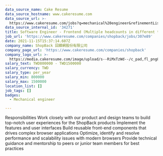 ```yaml
---
data_source_name: Cake Resume
data_source_hostname: www.cakeresume.com
data_source_url: >-
  https://www.cakeresume.com/jobs?q=mechanical%20engineer&refinementList%5Blang_name%5D%5B0%5D=English&refinementList%5Bsalary_type%5D=per_year&range%5Bsalary_range%5D%5Bmin%5D=1000000&page=3
data_source_internal_id: '34271'
title: Software Engineer - Frontend (Multiple headcounts in different teams)
job_url: 'https://www.cakeresume.com/companies/shopback/jobs/307e89'
date: 2021-11-15T15:37:14.607Z
company_name: ShopBack 回饋網股份有限公司
company_page_url: 'https://www.cakeresume.com/companies/shopback'
company_logo_url: >-
  https://media.cakeresume.com/image/upload/s--RiMxTzWd--/c_pad,fl_png8,h_200,w_200/v1657599645/hma3pimzrdw1b4eq527q.png
salary_text: TWD800000 - TWD1500000
salary_currency: TWD
salary_type: per_year
salary_min: 800000
salary_max: 1500000
location_list: []
job_tags: []
badges:
  - Mechanical engineer

---
```


Responsibilities Work closely with our product and design teams to build top-notch user experiences for the ShopBack products Implement the features and user interfaces Build reusable front-end components that drives complex browser applications Optimize, identify and resolve performance and scalability issues with modern browsers Provide technical guidance and mentorship to peers or junior team members for best practices